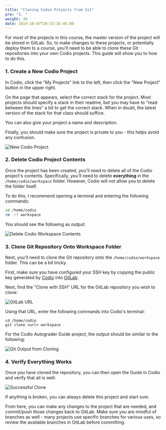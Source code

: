 ```yaml
---
title: "Cloning Codio Projects from Git"
pre: "3. "
weight: 30
date: 2019-10-07T10:53:26-05:00
---
```


For most of the projects in this course, the master version of the project will be stored in GitLab. So, to make changes to these projects, or potentially deploy them to a course, you'll need to be able to clone these Git repositories into your own Codio projects. This guide will show you to how to do this.

### 1. Create a New Codio Project

In Codio, click the "My Projects" link to the left, then click the "New Project" button in the upper right.

On the page that appears, select the correct stack for the project. Most projects should specify a stack in their readme, but you may have to "read between the lines" a bit to get the correct stack. When in doubt, the latest version of the stack for that class should suffice.

You can also give your project a name and description.

Finally, you should make sure the project is private to you - this helps avoid any confusion.

![New Codio Project](/images/codiogit1.png)

### 2. Delete Codio Project Contents

Once the project has been created, you'll need to delete all of the Codio project's contents. Specifically, you'll need to delete **everything** in the `/home/codio/workspace` folder. However, Codio will not allow you to delete the folder itself.

To do this, I recommend opening a terminal and entering the following commands:

```bash
cd /home/codio
rm -rf workspace
```

You should see the following as output:

![Delete Codio Workspace Contents](/images/codiogit2.png)

### 3. Clone Git Repository Onto Workspace Folder

Next, you'll need to clone the Git repository onto the `/home/codio/workspace` folder. This can be a bit tricky.

First, make sure you have configured your SSH key by copying the public key generated by [Codio](https://codio.com/docs/dashboard/account/publickey/) into [GitLab](https://codio.com/docs/dashboard/account/publickey/).

Next, find the "Clone with SSH" URL for the GitLab repository you wish to clone:

![GitLab URL](/images/codiogit3.png)

Using that URL, enter the following commands into Codio's terminal:

```bashs
cd /home/codio
git clone <url> workspace
```

For the Codio Autograder Guide project, the output should be similar to the following:

![Git Output from Cloning](/images/codiogit4.png)

### 4. Verify Everything Works

Once you have cloned the repository, you can then open the Guide in Codio and verify that all is well:

![Successful Clone](/images/codiogit5.png)

If anything is broken, you can always delete this project and start over.

From here, you can make any changes to the project that are needed, and commit/push those changes back to GitLab. Make sure you are mindful of branches as well - many projects use specific branches for various uses, so review the available branches in GitLab before committing.
